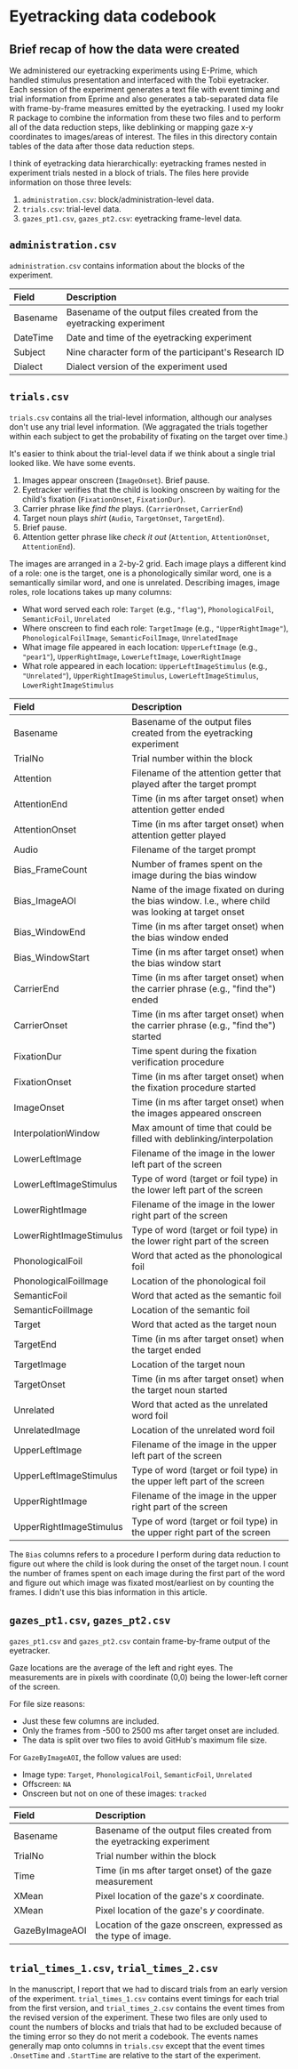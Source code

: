 Eyetracking data codebook
========================================================================

Brief recap of how the data were created
------------------------------------------------------------------------

We administered our eyetracking experiments using E-Prime, which handled
stimulus presentation and interfaced with the Tobii eyetracker. Each
session of the experiment generates a text file with event timing and
trial information from Eprime and also generates a tab-separated data
file with frame-by-frame measures emitted by the eyetracking. I used my
lookr R package to combine the information from these two files and to
perform all of the data reduction steps, like deblinking or mapping gaze
x-y coordinates to images/areas of interest. The files in this directory
contain tables of the data after those data reduction steps.

I think of eyetracking data hierarchically: eyetracking frames nested in
experiment trials nested in a block of trials. The files here provide
information on those three levels:

1. `administration.csv`: block/administration-level data.
1. `trials.csv`: trial-level data.
1. `gazes_pt1.csv`, `gazes_pt2.csv`: eyetracking frame-level data.


`administration.csv`
------------------------------------------------------------------------

`administration.csv` contains information about the blocks of the
experiment.

|Field                     |Description                                                                                           |
|:-------------------------|:-----------------------------------------------------------------------------------------------------|
|Basename                  |Basename of the output files created from the eyetracking experiment                                  |
|DateTime                  |Date and time of the eyetracking experiment                                                           |
|Subject                   |Nine character form of the participant's Research ID                                                  |
|Dialect                   |Dialect version of the experiment used                                                                |


`trials.csv`
------------------------------------------------------------------------

`trials.csv` contains all the trial-level information, although our
analyses don't use any trial level information. (We aggragated the 
trials together within each subject to get the probability of fixating 
on the target over time.)

It's easier to think about the trial-level data if we think about a
single trial looked like. We have some events.

1.  Images appear onscreen (`ImageOnset`). Brief pause.
2.  Eyetracker verifies that the child is looking onscreen by waiting
    for the child's fixation (`FixationOnset`, `FixationDur`).
3.  Carrier phrase like *find the* plays. (`CarrierOnset`, `CarrierEnd`)
4.  Target noun plays *shirt* (`Audio`, `TargetOnset`, `TargetEnd`).
5.  Brief pause.
6.  Attention getter phrase like *check it out* (`Attention`,
    `AttentionOnset`, `AttentionEnd`).
    
The images are arranged in a 2-by-2 grid. Each image plays a different
kind of a role: one is the target, one is a phonologically similar word,
one is a semantically similar word, and one is unrelated. Describing
images, image roles, role locations takes up many columns:

  - What word served each role: `Target` (e.g., `"flag"`),
    `PhonologicalFoil`, `SemanticFoil`, `Unrelated`
  - Where onscreen to find each role: `TargetImage` (e.g.,
    `"UpperRightImage"`), `PhonologicalFoilImage`, `SemanticFoilImage`,
    `UnrelatedImage`
  - What image file appeared in each location: `UpperLeftImage` (e.g.,
    `"pear1"`), `UpperRightImage`, `LowerLeftImage`, `LowerRightImage`
  - What role appeared in each location: `UpperLeftImageStimulus` (e.g.,
    `"Unrelated"`), `UpperRightImageStimulus`, `LowerLeftImageStimulus`,
    `LowerRightImageStimulus`


|Field                     |Description                                                                                           |
|:-------------------------|:-----------------------------------------------------------------------------------------------------|
|Basename                  |Basename of the output files created from the eyetracking experiment                                  |
|TrialNo                   |Trial number within the block                                                                         |
|Attention                 |Filename of the attention getter that played after the target prompt                                  |
|AttentionEnd              |Time (in ms after target onset) when attention getter ended                                           |
|AttentionOnset            |Time (in ms after target onset) when attention getter played                                          |
|Audio                     |Filename of the target prompt                                                                         |
|Bias_FrameCount           |Number of frames spent on the image during the bias window                                            |
|Bias_ImageAOI             |Name of the image fixated on during the bias window. I.e., where child was looking at target onset    |
|Bias_WindowEnd            |Time (in ms after target onset) when the bias window ended                                            |
|Bias_WindowStart          |Time (in ms after target onset) when the bias window start                                            |
|CarrierEnd                |Time (in ms after target onset) when the carrier phrase (e.g., "find the") ended                      |
|CarrierOnset              |Time (in ms after target onset) when the carrier phrase (e.g., "find the") started                    |
|FixationDur               |Time spent during the fixation verification procedure                                                 |
|FixationOnset             |Time (in ms after target onset) when the fixation procedure started                                   |
|ImageOnset                |Time (in ms after target onset) when the images appeared onscreen                                     |
|InterpolationWindow       |Max amount of time that could be filled with deblinking/interpolation                                 |
|LowerLeftImage            |Filename of the image in the lower left part of the screen                                            |
|LowerLeftImageStimulus    |Type of word (target or foil type) in the lower left part of the screen                               |
|LowerRightImage           |Filename of the image in the lower right part of the screen                                           |
|LowerRightImageStimulus   |Type of word (target or foil type) in the lower right part of the screen                              |
|PhonologicalFoil          |Word that acted as the phonological foil                                                              |
|PhonologicalFoilImage     |Location of the phonological foil                                                                     |
|SemanticFoil              |Word that acted as the semantic foil                                                                  |
|SemanticFoilImage         |Location of the semantic foil                                                                         |
|Target                    |Word that acted as the target noun                                                                    |
|TargetEnd                 |Time (in ms after target onset) when the target ended                                                 |
|TargetImage               |Location of the target noun                                                                           |
|TargetOnset               |Time (in ms after target onset) when the target noun started                                          |
|Unrelated                 |Word that acted as the unrelated word foil                                                            |
|UnrelatedImage            |Location of the unrelated word foil                                                                   |
|UpperLeftImage            |Filename of the image in the upper left part of the screen                                            |
|UpperLeftImageStimulus    |Type of word (target or foil type) in the upper left part of the screen                               |
|UpperRightImage           |Filename of the image in the upper right part of the screen                                           |
|UpperRightImageStimulus   |Type of word (target or foil type) in the upper right part of the screen                              |

The `Bias` columns refers to a procedure I perform during data reduction
to figure out where the child is look during the onset of the target
noun. I count the number of frames spent on each image during the first
part of the word and figure out which image was fixated most/earliest on
by counting the frames. I didn't use this bias information in this
article.


`gazes_pt1.csv`, `gazes_pt2.csv`
------------------------------------------------------------------------

`gazes_pt1.csv` and `gazes_pt2.csv` contain frame-by-frame output of the
eyetracker. 

Gaze locations are the average of the left and right eyes. The
measurements are in pixels with coordinate (0,0) being the lower-left
corner of the screen.

For file size reasons:

  - Just these few columns are included.
  - Only the frames from -500 to 2500 ms after target onset are
    included.
  - The data is split over two files to avoid GitHub's maximum file
    size.

For `GazeByImageAOI`, the follow values are used:

  - Image type: `Target`, `PhonologicalFoil`, `SemanticFoil`,
    `Unrelated`
  - Offscreen: `NA`
  - Onscreen but not on one of these images: `tracked`

|Field                     |Description                                                                                           |
|:-------------------------|:-----------------------------------------------------------------------------------------------------|
|Basename                  |Basename of the output files created from the eyetracking experiment                                  |
|TrialNo                   |Trial number within the block                                                                         |
|Time                      |Time (in ms after target onset) of the gaze measurement                                               |
|XMean                     |Pixel location of the gaze's _x_ coordinate.                                                          |
|XMean                     |Pixel location of the gaze's _y_ coordinate.                                                          |
|GazeByImageAOI            |Location of the gaze onscreen, expressed as the type of image.                                        |




`trial_times_1.csv`, `trial_times_2.csv`
------------------------------------------------------------------------

In the manuscript, I report that we had to discard trials from an early
version of the experiment. `trial_times_1.csv` contains event timings
for each trial from the first version, and `trial_times_2.csv` contains
the event times from the revised version of the experiment. These two
files are only used to count the numbers of blocks and trials that had
to be excluded because of the timing error so they do not merit a
codebook. The events names generally map onto columns in `trials.csv`
except that the event times `.OnsetTime` and `.StartTime` are relative
to the start of the experiment.
